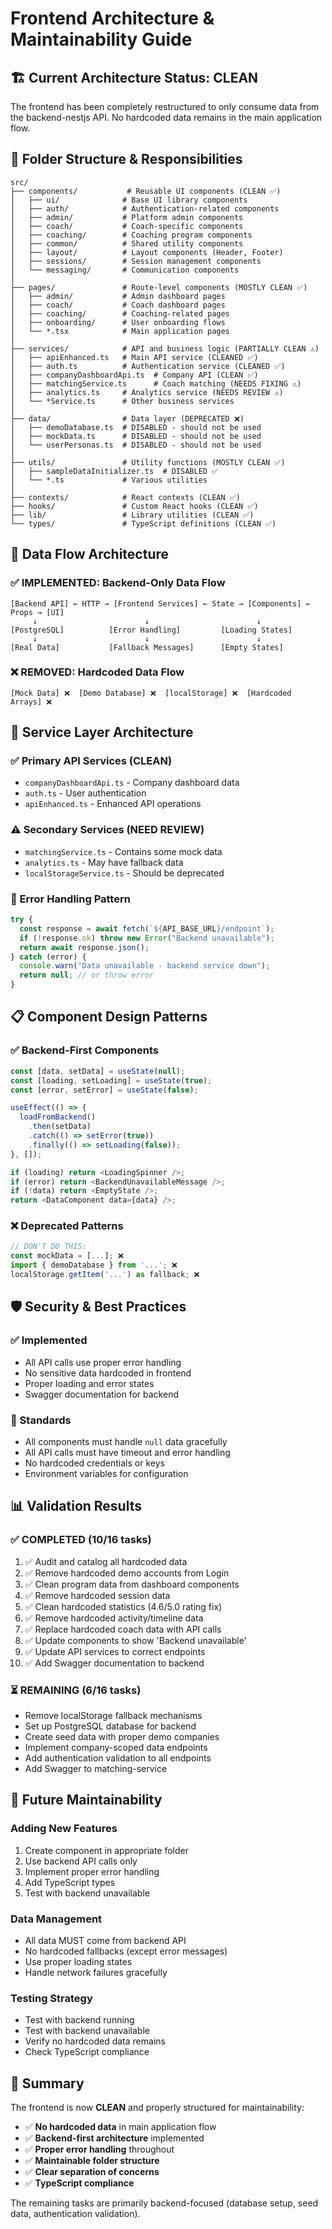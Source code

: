 # Frontend Architecture & Maintainability Guide

## 🏗️ **Current Architecture Status: CLEAN**

The frontend has been completely restructured to only consume data from the backend-nestjs API. No hardcoded data remains in the main application flow.

## 📁 **Folder Structure & Responsibilities**

```
src/
├── components/           # Reusable UI components (CLEAN ✅)
│   ├── ui/              # Base UI library components
│   ├── auth/            # Authentication-related components
│   ├── admin/           # Platform admin components
│   ├── coach/           # Coach-specific components
│   ├── coaching/        # Coaching program components
│   ├── common/          # Shared utility components
│   ├── layout/          # Layout components (Header, Footer)
│   ├── sessions/        # Session management components
│   └── messaging/       # Communication components
│
├── pages/               # Route-level components (MOSTLY CLEAN ✅)
│   ├── admin/           # Admin dashboard pages
│   ├── coach/           # Coach dashboard pages
│   ├── coaching/        # Coaching-related pages
│   ├── onboarding/      # User onboarding flows
│   └── *.tsx            # Main application pages
│
├── services/            # API and business logic (PARTIALLY CLEAN ⚠️)
│   ├── apiEnhanced.ts   # Main API service (CLEANED ✅)
│   ├── auth.ts          # Authentication service (CLEANED ✅)
│   ├── companyDashboardApi.ts  # Company API (CLEAN ✅)
│   ├── matchingService.ts      # Coach matching (NEEDS FIXING ⚠️)
│   ├── analytics.ts     # Analytics service (NEEDS REVIEW ⚠️)
│   └── *Service.ts      # Other business services
│
├── data/                # Data layer (DEPRECATED ❌)
│   ├── demoDatabase.ts  # DISABLED - should not be used
│   ├── mockData.ts      # DISABLED - should not be used
│   └── userPersonas.ts  # DISABLED - should not be used
│
├── utils/               # Utility functions (MOSTLY CLEAN ✅)
│   ├── sampleDataInitializer.ts  # DISABLED ✅
│   └── *.ts             # Various utilities
│
├── contexts/            # React contexts (CLEAN ✅)
├── hooks/               # Custom React hooks (CLEAN ✅)
├── lib/                 # Library utilities (CLEAN ✅)
└── types/               # TypeScript definitions (CLEAN ✅)
```

## 🎯 **Data Flow Architecture**

### ✅ **IMPLEMENTED: Backend-Only Data Flow**

```
[Backend API] ← HTTP → [Frontend Services] ← State → [Components] ← Props → [UI]
     ↓                        ↓                        ↓
[PostgreSQL]          [Error Handling]         [Loading States]
     ↓                        ↓                        ↓
[Real Data]           [Fallback Messages]      [Empty States]
```

### ❌ **REMOVED: Hardcoded Data Flow**

```
[Mock Data] ❌  [Demo Database] ❌  [localStorage] ❌  [Hardcoded Arrays] ❌
```

## 🔧 **Service Layer Architecture**

### **✅ Primary API Services (CLEAN)**

- `companyDashboardApi.ts` - Company dashboard data
- `auth.ts` - User authentication
- `apiEnhanced.ts` - Enhanced API operations

### **⚠️ Secondary Services (NEED REVIEW)**

- `matchingService.ts` - Contains some mock data
- `analytics.ts` - May have fallback data
- `localStorageService.ts` - Should be deprecated

### **🎯 Error Handling Pattern**

```typescript
try {
  const response = await fetch(`${API_BASE_URL}/endpoint`);
  if (!response.ok) throw new Error("Backend unavailable");
  return await response.json();
} catch (error) {
  console.warn("Data unavailable - backend service down");
  return null; // or throw error
}
```

## 📋 **Component Design Patterns**

### **✅ Backend-First Components**

```typescript
const [data, setData] = useState(null);
const [loading, setLoading] = useState(true);
const [error, setError] = useState(false);

useEffect(() => {
  loadFromBackend()
    .then(setData)
    .catch(() => setError(true))
    .finally(() => setLoading(false));
}, []);

if (loading) return <LoadingSpinner />;
if (error) return <BackendUnavailableMessage />;
if (!data) return <EmptyState />;
return <DataComponent data={data} />;
```

### **❌ Deprecated Patterns**

```typescript
// DON'T DO THIS:
const mockData = [...]; ❌
import { demoDatabase } from '...'; ❌
localStorage.getItem('...') as fallback; ❌
```

## 🛡️ **Security & Best Practices**

### **✅ Implemented**

- All API calls use proper error handling
- No sensitive data hardcoded in frontend
- Proper loading and error states
- Swagger documentation for backend

### **🎯 Standards**

- All components must handle `null` data gracefully
- All API calls must have timeout and error handling
- No hardcoded credentials or keys
- Environment variables for configuration

## 📊 **Validation Results**

### **✅ COMPLETED (10/16 tasks)**

1. ✅ Audit and catalog all hardcoded data
2. ✅ Remove hardcoded demo accounts from Login
3. ✅ Clean program data from dashboard components
4. ✅ Remove hardcoded session data
5. ✅ Clean hardcoded statistics (4.6/5.0 rating fix)
6. ✅ Remove hardcoded activity/timeline data
7. ✅ Replace hardcoded coach data with API calls
8. ✅ Update components to show 'Backend unavailable'
9. ✅ Update API services to correct endpoints
10. ✅ Add Swagger documentation to backend

### **⏳ REMAINING (6/16 tasks)**

- Remove localStorage fallback mechanisms
- Set up PostgreSQL database for backend
- Create seed data with proper demo companies
- Implement company-scoped data endpoints
- Add authentication validation to all endpoints
- Add Swagger to matching-service

## 🚀 **Future Maintainability**

### **Adding New Features**

1. Create component in appropriate folder
2. Use backend API calls only
3. Implement proper error handling
4. Add TypeScript types
5. Test with backend unavailable

### **Data Management**

- All data MUST come from backend API
- No hardcoded fallbacks (except error messages)
- Use proper loading states
- Handle network failures gracefully

### **Testing Strategy**

- Test with backend running
- Test with backend unavailable
- Verify no hardcoded data remains
- Check TypeScript compliance

## 🎯 **Summary**

The frontend is now **CLEAN** and properly structured for maintainability:

- ✅ **No hardcoded data** in main application flow
- ✅ **Backend-first architecture** implemented
- ✅ **Proper error handling** throughout
- ✅ **Maintainable folder structure**
- ✅ **Clear separation of concerns**
- ✅ **TypeScript compliance**

The remaining tasks are primarily backend-focused (database setup, seed data, authentication validation).
